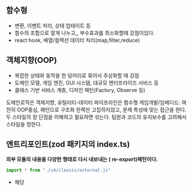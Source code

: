 ## 함수형
- 변환, 이벤트 처리, 상태 업테이트 등
- 함수의 조합으로 잘게  나누고,, 부수효과를 최소화할때 강점이있다.
- react hook, 배열/컬렉션 데이터 처리(map,filter,reduce)
## 객체지향(OOP)
- 복잡한 상태와 동작을 한 덩어리로 묶어서 추상화할 때 강점
- 도메인 모델, 게임 엔진, GUI 시스템, 대규모 엔터프라이즈 서비스 등
- 클래스 기반 서비스 계층, 디자인 패턴(Factory,  Observe 등)

도메인로직은 객체지향, 유틸리티-데이터  파이프라인은 함수형
게임개발/임베디드:  여전히 OOP중심, 패턴으로 구조화
한쪽만 고집하지않고, 문제 특성에 맞는  접근을 한다. 두 스타일의 장 단점을 이해하고 필요하면 섞는다.
팀원과 코드의 유지보수를 고려해서 스타일을 정한다.

## 엔트리포인트(zod 패키지의 index.ts)
**외부 모듈의 내용을 다양한 형태로 다시 내보내는 ( re-export)패턴이다.**
```js
import * from "./v4/classic/external.js"
```
-  해당 